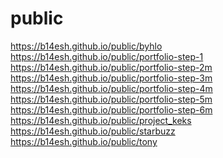 # public
https://b14esh.github.io/public/byhlo <br>
https://b14esh.github.io/public/portfolio-step-1 <br>
https://b14esh.github.io/public/portfolio-step-2m <br>
https://b14esh.github.io/public/portfolio-step-3m <br>
https://b14esh.github.io/public/portfolio-step-4m <br>
https://b14esh.github.io/public/portfolio-step-5m <br>
https://b14esh.github.io/public/portfolio-step-6m <br>
https://b14esh.github.io/public/project_keks <br>
https://b14esh.github.io/public/starbuzz <br>
https://b14esh.github.io/public/tony <br>
